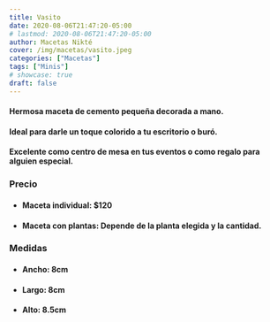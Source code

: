 ```yaml
---
title: Vasito
date: 2020-08-06T21:47:20-05:00
# lastmod: 2020-08-06T21:47:20-05:00
author: Macetas Nikté
cover: /img/macetas/vasito.jpeg
categories: ["Macetas"]
tags: ["Minis"]
# showcase: true
draft: false
---
```


#### Hermosa maceta de cemento pequeña decorada a mano.
#### Ideal para darle un toque colorido a tu escritorio o buró. 
#### Excelente como centro de mesa en tus eventos o como regalo para alguien especial.

###  Precio
- #### Maceta individual: $120
- #### Maceta con plantas: Depende de la planta elegida y la cantidad.

### Medidas
- #### Ancho: 8cm
- #### Largo: 8cm
- #### Alto: 8.5cm
<!--more-->
